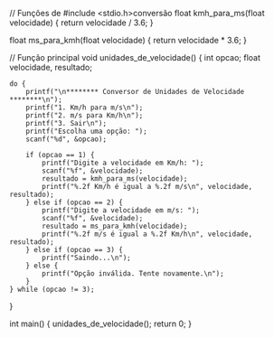 

// Funções de #include <stdio.h>conversão
float kmh_para_ms(float velocidade) {
    return velocidade / 3.6;
}

float ms_para_kmh(float velocidade) {
    return velocidade * 3.6;
}

// Função principal
void unidades_de_velocidade() {
    int opcao;
    float velocidade, resultado;

    do {
        printf("\n******** Conversor de Unidades de Velocidade ********\n");
        printf("1. Km/h para m/s\n");
        printf("2. m/s para Km/h\n");
        printf("3. Sair\n");
        printf("Escolha uma opção: ");
        scanf("%d", &opcao);

        if (opcao == 1) {
            printf("Digite a velocidade em Km/h: ");
            scanf("%f", &velocidade);
            resultado = kmh_para_ms(velocidade);
            printf("%.2f Km/h é igual a %.2f m/s\n", velocidade, resultado);
        } else if (opcao == 2) {
            printf("Digite a velocidade em m/s: ");
            scanf("%f", &velocidade);
            resultado = ms_para_kmh(velocidade);
            printf("%.2f m/s é igual a %.2f Km/h\n", velocidade, resultado);
        } else if (opcao == 3) {
            printf("Saindo...\n");
        } else {
            printf("Opção inválida. Tente novamente.\n");
        }
    } while (opcao != 3);
}

int main() {
    unidades_de_velocidade();
    return 0;
}
